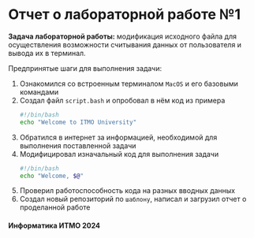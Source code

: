 # Отчет о лабораторной работе №1 


**Задача лабораторной работы:** модификация исходного файла для осуществления возможности считывания данных от пользователя и вывода их в терминал. 

Предпринятые шаги для выполнения задачи:
1) Ознакомился со встроенным терминалом `MacOS` и его базовыми командами
2) Создал файл `script.bash` и опробовал в нём код из примера 
    ```bash
    #!/bin/bash
    echo "Welcome to ITMO University"
    ```
3) Обратился в интернет за информацией, необходимой для выполнения поставленной задачи
4) Модифицировал изначальный код  для выполнения задачи 
    ```bash
    #!/bin/bash
    echo "Welcome, $@"
    ```
5) Проверил работоспособность кода на разных вводных данных
6) Создал новый репозиторий по `шаблону`, написал и загрузил отчет о проделанной работе 
#### Информатика ИТМО 2024
